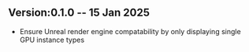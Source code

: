 ## Version:0.1.0 -- 15 Jan 2025

*  Ensure Unreal render engine compatability by only displaying single GPU instance types